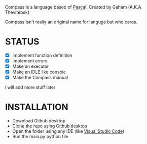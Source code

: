 Compass is a language based of [Pascal](https://en.wikipedia.org/wiki/Pascal_(programming_language)). Created by Gaham (A.K.A. Thevitebsk)

Compass isn't really an original name for languge but who cares.

# STATUS
- [X] Implement function definition
- [X] Implement errors
- [X] Make an executor
- [X] Make an IDLE like console
- [X] Make the Compass manual

i will add more stuff later

# INSTALLATION

* Download Github desktop
* Clone the repo using Github desktop
* Open the folder using any IDE (like [Visual Studio Code](https://code.visualstudio.com/))
* Run the main.py python file
